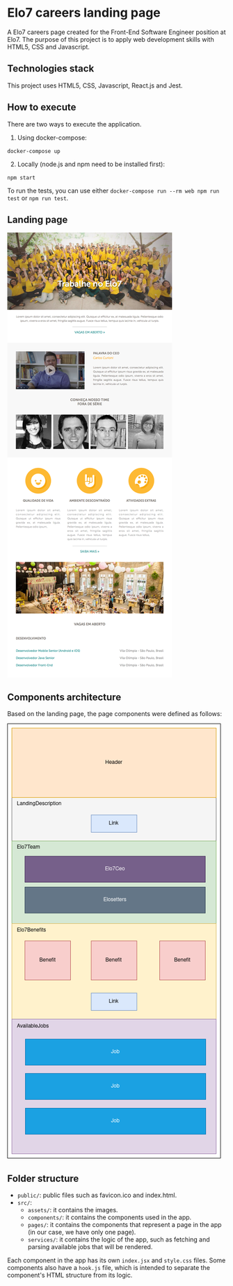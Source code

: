 # Elo7 careers landing page

A Elo7 careers page created for the Front-End Software Engineer position at Elo7. The purpose of this project is to apply web development skills with HTML5, CSS and Javascript.

## Technologies stack

This project uses HTML5, CSS, Javascript, React.js and Jest.

## How to execute

There are two ways to execute the application.

1) Using docker-compose:
```
docker-compose up
```

2) Locally (node.js and npm need to be installed first):
```
npm start
```

To run the tests, you can use either `docker-compose run --rm web npm run test` or `npm run test`.

## Landing page

![Landing page](docs/vagas.png)

## Components architecture

Based on the landing page, the page components were defined as follows:

![Components architecture](docs/components.png)

## Folder structure

- `public/`: public files such as favicon.ico and index.html.
- `src/`:
  - `assets/`: it contains the images.
  - `components/`: it contains the components used in the app.
  - `pages/`: it contains the components that represent a page in the app (in our case, we have only one page).
  - `services/`: it contains the logic of the app, such as fetching and parsing available jobs that will be rendered.

Each component in the app has its own `index.jsx` and `style.css` files. Some components also have a `hook.js` file, which is intended to separate the component's HTML structure from its logic.

